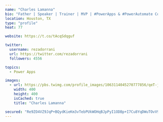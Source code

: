 ```yaml
---
name: "Charles Lamanna"
bio: "Father | Speaker | Trainer | MVP | #PowerApps & #PowerAutomate Community Super User | YouTuber Right-pointing triangle http://youtube.com/c/rezadorrani | Learn - Share - Clockwise rightwards and leftwards open circle arrows"
location: Houston, TX
type: "profile"
heat: 77

website: https://t.co/tAcqSdqguf

twitter:
  username: rezadorrani
  url: https://twitter.com/rezadorrani
  followers: 4556

topics:
  - Power Apps

images:
  - url: https://pbs.twimg.com/profile_images/1063114045270777856/qeT-jpWr_400x400.jpg
    width: 400
    height: 400
    isCached: true
    title: "Charles Lamanna"

secured: "Re9ZO4VZ9JqP+BQydKieKm3vTebPUkWOHqBJpPyI1ODBp+I7Cu8YqDWuTOvV9dct95G78LtkVDZUiRdsDAn9ulrmgYwh5UeTX3RnfSrwBcY3hQfC3yA5vIO1twqhGXSBZnVRgw77KXO5j4/Prj7KV2WEfTZgbqxh3c1J+k1NDHfuIt5DpdnNMFHsMFgggOF2BdHB/Qx2QFSToAClelpuii8wJgPYQSOMwnNv8/KsW8iNaG0n8FZgPSKODch3hUQFW0uuy5UVvoA1+i0zutSZMlDXTTf9m3riuu7in3MV9QHVDePgYzkZU0mJnpe1UIjAj3KauBtExAFi5ffh8fwHfS4Bs0f5L5cZz2bSuRA5Hj+QkQCLOzaWaF9NIj1/s1lC9Ay6yLnshcaWu2GDIZ/6xQ==;52QWStvTaC1F+gmlbXE4jQ=="
---
```


